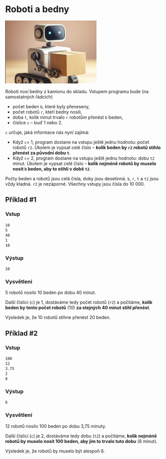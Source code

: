 # Roboti a bedny

<img src="cover.webp" height="200" alt="ilustrace"/>

Roboti nosí bedny z kamionu do skladu. Vstupem programu bude (na samostatných řádcích)

- počet beden `b`, které byly přeneseny,
- počet robotů `r`, kteří bedny nosili,
- doba `t`, kolik minut trvalo `r` robotům přenést `b` beden,
- číslice `c` – buď 1 nebo 2.

`c` určuje, jaká informace nás nyní zajímá:

- Když `c`= 1, program dostane na vstupu ještě jednu hodnotu: počet robotů `r2`. Úkolem je vypsat celé číslo – **kolik
  beden by `r2` robotů stihlo přenést za původní dobu `t`**.
- Když `c`= 2, program dostane na vstupu ještě jednu hodnotu: dobu `t2` minut. Úkolem je vypsat celé číslo – **kolik
  nejméně robotů by muselo nosit `b` beden, aby to stihli v době `t2`**.

Počty beden a robotů jsou celá čísla, doby jsou desetinná. `b`, `r`, `t` a `t2` jsou vždy kladná. `r2` je nezáporné.
Všechny vstupy jsou čísla do 10 000.

## Příklad #1

### Vstup

```
10
5
40
1
10
```

### Výstup

```
20
```

### Vysvětlení

5 robotů nosilo 10 beden po dobu 40 minut.

Další číslicí (`c`) je 1, dostáváme tedy počet robotů (`r2`) a počítáme, **kolik beden by tento počet robotů** (10) **za
stejných 40 minut stihl přenést**.

Výsledek je, že 10 robotů stihne přenést 20 beden.

## Příklad #2

### Vstup

```
100
12
3.75
2
8
```

### Výstup

```
6
```

### Vysvětlení

12 robotů nosilo 100 beden po dobu 3,75 minuty.

Další číslicí (`c`) je 2, dostáváme tedy dobu (`t2`) a počítáme, **kolik nejméně robotů by muselo nosit 100 beden, aby
jim to trvalo tuto dobu** (8 minut).

Výsledek je, že robotů by muselo být alespoň 6.
